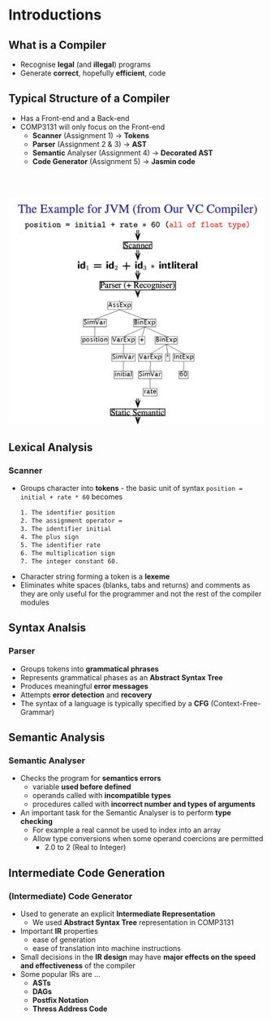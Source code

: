 # Introductions

## What is a Compiler

* Recognise **legal** (and **illegal**) programs
* Generate **correct**, hopefully **efficient**, code

## Typical Structure of a Compiler
* Has a Front-end and a Back-end
* COMP3131 will only focus on the Front-end
    * **Scanner** (Assignment 1) -> **Tokens**
    * **Parser** (Assignment 2 & 3) -> **AST**
    * **Semantic** Analyser (Assignment 4) -> **Decorated AST**
    * **Code Generator** (Assignment 5) -> **Jasmin code**

<br></br>

![overview](../imgs/example.png)

## Lexical Analysis

### Scanner
* Groups character into **tokens** - the basic unit of syntax
    ```position = initial + rate * 60```
    becomes
    ```
    1. The identifier position
    2. The assignment operator = 
    3. The identifier initial
    4. The plus sign
    5. The identifier rate
    6. The multiplication sign
    7. The integer constant 60.
    ```
* Character string forming a token is a **lexeme**
* Eliminates white spaces (blanks, tabs and returns) and comments as they are only useful for the programmer and not the rest of the compiler modules

## Syntax Analsis

### Parser

* Groups tokens into **grammatical phrases**
* Represents grammatical phases as an **Abstract Syntax Tree**
* Produces meaningful **error messages**
* Attempts **error detection** and **recovery**
* The syntax of a language is typically specified by a **CFG** (Context-Free-Grammar)

## Semantic Analysis

### Semantic Analyser

* Checks the program for **semantics errors**
    * variable **used before defined**
    * operands called with **incompatible types**
    * procedures called with **incorrect number and types of arguments**
* An important task for the Semantic Analyser is to perform **type checking**
    * For example a real cannot be used to index into an array
    * Allow type conversions when some operand coercions are permitted
        * 2.0 to 2 (Real to Integer)

## Intermediate Code Generation

### (Intermediate) Code Generator
* Used to generate an explicit **Intermediate Representation**
    * We used **Abstract Syntax Tree** representation in COMP3131
* Important **IR** properties
    * ease of generation
    * ease of translation into machine instructions
* Small decisions in the **IR design** may have **major effects on the speed and effectiveness** of the compiler
* Some popular IRs are ...
    * **ASTs**
    * **DAGs**
    * **Postfix Notation**
    * **Thress Address Code**